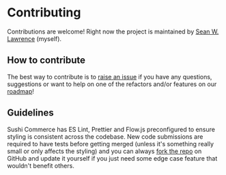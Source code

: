 # Contributing

Contributions are welcome! Right now the project is maintained by [Sean W. Lawrence](http://swl.netlify.com "Sean W. Lawrence official website") (myself).

## How to contribute

The best way to contribute is to [raise an issue](https://github.com/seanWLawrence/sushi-commerce/issues/new "Raise an issue on Sushi Commerce GitHub repo") if you have any questions, suggestions or want to help on one of the refactors and/or features on our [roadmap](/roadmap/ "Sushi Commerce Roadmap")!

## Guidelines

Sushi Commerce has ES Lint, Prettier and Flow.js preconfigured to ensure styling is consistent across the codebase. New code submissions are required to have tests before getting merged (unless it's something really small or only affects the styling) and you can always [fork the repo](https://github.com/seanwlawrence/sushi-commerce "Sushi Commerce GitHub repo") on GitHub and update it yourself if you just need some edge case feature that wouldn't benefit others.